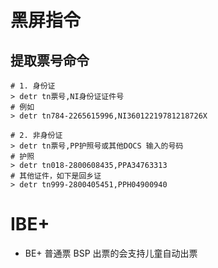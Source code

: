# 黑屏指令
## 提取票号命令
```
# 1. 身份证
> detr tn票号,NI身份证证件号
# 例如
> detr tn784-2265615996,NI36012219781218726X

# 2. 非身份证
> detr tn票号,PP护照号或其他DOCS 输入的号码
# 护照
> detr tn018-2800608435,PPA34763313
# 其他证件，如下是回乡证
> detr tn999-2800405451,PPH04900940

```
# IBE+
- BE+ 普通票 BSP 出票的会支持儿童自动出票